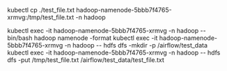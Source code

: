 kubectl cp ./test_file.txt hadoop-namenode-5bbb7f4765-xrmvg:/tmp/test_file.txt -n hadoop

kubectl exec -it hadoop-namenode-5bbb7f4765-xrmvg -n hadoop -- bin/bash hadoop namenode -format
kubectl exec -it hadoop-namenode-5bbb7f4765-xrmvg -n hadoop -- hdfs dfs -mkdir -p /airflow/test_data
kubectl exec -it hadoop-namenode-5bbb7f4765-xrmvg -n hadoop -- hdfs dfs -put /tmp/test_file.txt /airflow/test_data/test_file.txt

